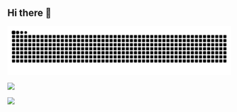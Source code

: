 ## Hi there 👋

![](https://raw.githubusercontent.com/yuyamakiyama/yuyamakiyama/output/github-contribution-grid-snake-dark.svg)

![](http://github-profile-summary-cards.vercel.app/api/cards/profile-details?username=yuyamakiyama&theme=gruvbox)

![](https://github-profile-trophy.vercel.app/?username=yuyamakiyama&theme=gruvbox)
